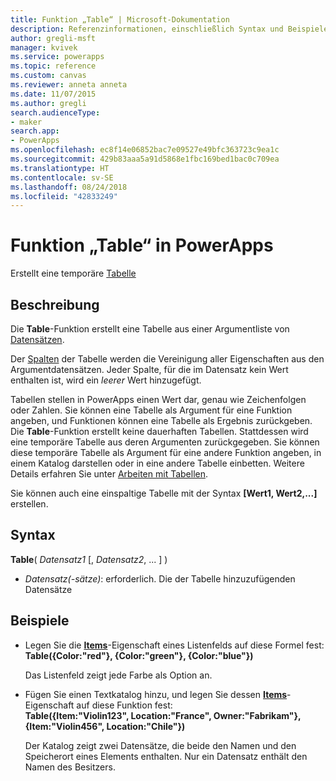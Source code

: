 ```yaml
---
title: Funktion „Table“ | Microsoft-Dokumentation
description: Referenzinformationen, einschließlich Syntax und Beispielen, zur Funktion „Table“ in PowerApps
author: gregli-msft
manager: kvivek
ms.service: powerapps
ms.topic: reference
ms.custom: canvas
ms.reviewer: anneta anneta
ms.date: 11/07/2015
ms.author: gregli
search.audienceType:
- maker
search.app:
- PowerApps
ms.openlocfilehash: ec8f14e06852bac7e09527e49bfc363723c9ea1c
ms.sourcegitcommit: 429b83aaa5a91d5868e1fbc169bed1bac0c709ea
ms.translationtype: HT
ms.contentlocale: sv-SE
ms.lasthandoff: 08/24/2018
ms.locfileid: "42833249"
---
```

# <a name="table-function-in-powerapps"></a>Funktion „Table“ in PowerApps
Erstellt eine temporäre [Tabelle](../working-with-tables.md)

## <a name="description"></a>Beschreibung
Die **Table**-Funktion erstellt eine Tabelle aus einer Argumentliste von [Datensätzen](../working-with-tables.md#records).

Der [Spalten](../working-with-tables.md#columns) der Tabelle werden die Vereinigung aller Eigenschaften aus den Argumentdatensätzen. Jeder Spalte, für die im Datensatz kein Wert enthalten ist, wird ein *leerer* Wert hinzugefügt.

Tabellen stellen in PowerApps einen Wert dar, genau wie Zeichenfolgen oder Zahlen. Sie können eine Tabelle als Argument für eine Funktion angeben, und Funktionen können eine Tabelle als Ergebnis zurückgeben. Die **Table**-Funktion erstellt keine dauerhaften Tabellen. Stattdessen wird eine temporäre Tabelle aus deren Argumenten zurückgegeben.  Sie können diese temporäre Tabelle als Argument für eine andere Funktion angeben, in einem Katalog darstellen oder in eine andere Tabelle einbetten.  Weitere Details erfahren Sie unter [Arbeiten mit Tabellen](../working-with-tables.md).

Sie können auch eine einspaltige Tabelle mit der Syntax **[Wert1, Wert2,...]**  erstellen.

## <a name="syntax"></a>Syntax
**Table**( *Datensatz1* [, *Datensatz2*, ... ] )

* *Datensatz(-sätze)*: erforderlich. Die der Tabelle hinzuzufügenden Datensätze

## <a name="examples"></a>Beispiele
* Legen Sie die **[Items](../controls/properties-core.md)**-Eigenschaft eines Listenfelds auf diese Formel fest:
  <br>**Table({Color:"red"}, {Color:"green"}, {Color:"blue"})**
  
    Das Listenfeld zeigt jede Farbe als Option an.
* Fügen Sie einen Textkatalog hinzu, und legen Sie dessen **[Items](../controls/properties-core.md)**-Eigenschaft auf diese Funktion fest:<br>
  **Table({Item:"Violin123", Location:"France", Owner:"Fabrikam"}, {Item:"Violin456", Location:"Chile"})**
  
    Der Katalog zeigt zwei Datensätze, die beide den Namen und den Speicherort eines Elements enthalten. Nur ein Datensatz enthält den Namen des Besitzers.

